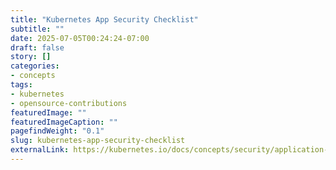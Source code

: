 ```yaml
---
title: "Kubernetes App Security Checklist"
subtitle: ""
date: 2025-07-05T00:24:24-07:00
draft: false
story: []
categories:
- concepts
tags:
- kubernetes
- opensource-contributions
featuredImage: ""
featuredImageCaption: ""
pagefindWeight: "0.1"
slug: kubernetes-app-security-checklist
externalLink: https://kubernetes.io/docs/concepts/security/application-security-checklist/
---
```

